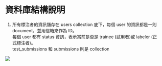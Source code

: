 # 資料庫結構說明


1. 所有標注者的資訊儲存在 users collection 底下，每個 user 的資訊都是一則 document，並用信箱來作為 ID。
<br>每個 user 都有 status 資訊，表示當前是否是 trainee (試用者)或 labeler (正式標注者)。
<br> test_submissions 和 submissions 則是 collection

![](https://i.imgur.com/cfrhChr.png)
